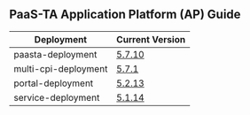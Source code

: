 ## PaaS-TA Application Platform (AP) Guide

|Deployment|Current Version| 
|-------------|-------------|
|paasta-deployment| [5.7.10](https://github.com/PaaS-TA/paasta-deployment/releases/tag/v5.7.10) |  
|multi-cpi-deployment| [5.7.1](https://github.com/PaaS-TA/multi-cpi-deployment/releases/tag/v5.7.1) | 
|portal-deployment| [5.2.13](https://github.com/PaaS-TA/portal-deployment/releases/tag/v5.2.13) | 
|service-deployment| [5.1.14](https://github.com/PaaS-TA/service-deployment/releases/tag/v5.1.14)| 
